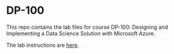 # DP-100

This repo contains the lab files for course DP-100: Designing and Implementing a Data Science Solution with Microsoft Azure.

The lab instructions are [here](labdocs/README.md).